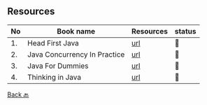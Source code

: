 
## Resources


|No|Book name|Resources|status|
|--|---------|---------|------|
|1.| Head First Java| [url](https://github.com/Urunov/Interview-Preparation-WAY/tree/master/Books/Java/JavaCore/HeadFirstJava)|📘|
|2.| Java Concurrency In Practice| [url](https://github.com/Urunov/Interview-Preparation-WAY/tree/master/Books/Java/JavaCore/JavaConcurrencyInPractice)|📘|
|3.| Java For Dummies| [url](https://github.com/Urunov/Interview-Preparation-WAY/tree/master/Books/Java/JavaCore/JavaForDummies)|📘|
|4.| Thinking in Java| [url](https://github.com/Urunov/Interview-Preparation-WAY/tree/master/Books/Java/JavaCore/ThinkingInJava)|📘|

[Back 🔙](https://github.com/Urunov/Interview-Preparation-WAY/tree/master/Books/Java)
